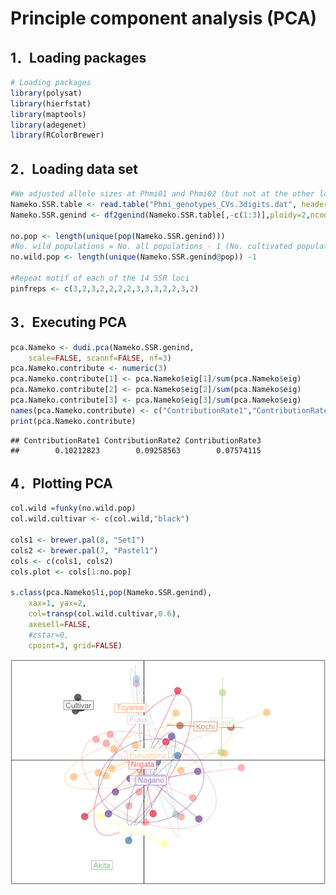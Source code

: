 Principle component analysis (PCA)
==================================

1．Loading packages
-------------------

``` r
# Loading packages
library(polysat)
library(hierfstat)
library(maptools)
library(adegenet)
library(RColorBrewer)
```

2．Loading data set
-------------------

``` r
#We adjusted allele sizes at Phmi01 and Phmi02 (but not at the other loci) to plus 100 on the original sizes ("MLG_Pmicro_80samples.csv") because less than 100 sizes could be incorrectly inputted into genind object.
Nameko.SSR.table <- read.table("Phmi_genotypes_CVs.3digits.dat", header=TRUE)
Nameko.SSR.genind <- df2genind(Nameko.SSR.table[,-c(1:3)],ploidy=2,ncode=3,ind.name=Nameko.SSR.table$Sample,pop=Nameko.SSR.table$Pop)

no.pop <- length(unique(pop(Nameko.SSR.genind)))
#No. wild populations = No. all populations - 1 (No. cultivated populations = １)
no.wild.pop <- length(unique(Nameko.SSR.genind@pop)) -1 

#Repeat motif of each of the 14 SSR loci
pinfreps <- c(3,2,3,2,2,2,2,3,3,3,2,2,3,2)
```

3．Executing PCA
----------------

``` r
pca.Nameko <- dudi.pca(Nameko.SSR.genind, 
    scale=FALSE, scannf=FALSE, nf=3)
pca.Nameko.contribute <- numeric(3)
pca.Nameko.contribute[1] <- pca.Nameko$eig[1]/sum(pca.Nameko$eig)
pca.Nameko.contribute[2] <- pca.Nameko$eig[2]/sum(pca.Nameko$eig)
pca.Nameko.contribute[3] <- pca.Nameko$eig[3]/sum(pca.Nameko$eig)
names(pca.Nameko.contribute) <- c("ContributionRate1","ContributionRate2", "ContributionRate3")
print(pca.Nameko.contribute)
```

    ## ContributionRate1 ContributionRate2 ContributionRate3 
    ##        0.10212823        0.09258563        0.07574115

4．Plotting PCA
---------------

``` r
col.wild =funky(no.wild.pop)
col.wild.cultivar <- c(col.wild,"black")

cols1 <- brewer.pal(8, "Set1")
cols2 <- brewer.pal(7, "Pastel1")
cols <- c(cols1, cols2) 
cols.plot <- cols[1:no.pop]

s.class(pca.Nameko$li,pop(Nameko.SSR.genind),
    xax=1, yax=2,
    col=transp(col.wild.cultivar,0.6),
    axesell=FALSE,
    #cstar=0,
    cpoint=3, grid=FALSE)
```

![](PCA_Phmi_files/figure-markdown_github/unnamed-chunk-4-1.png)
